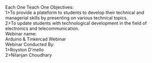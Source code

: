 Each One Teach One Objectives:
<br>
1>To provide a plateform to students to develop their technical and managerial skills by presenting on various technical topics.
<br>
2>To update students with technological development in the field of electronics and telecommunication.
<br>
Webinar name:
<br>
Arduino & Tinkercad Webinar
<br>
Webinar Conducted By:
<br>
1>Royston D'mello
<br>
2>Nilanjan Choudhary
<br>

